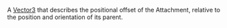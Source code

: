 A [Vector3](https://developer.roblox.com/api-reference/datatype/Vector3) that describes the positional offset of the Attachment, relative to the position and orientation of its parent.